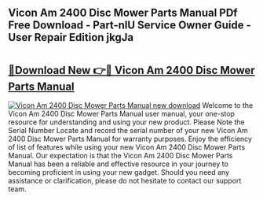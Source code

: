 ## Vicon Am 2400 Disc Mower Parts Manual PDf Free Download - Part-nlU Service Owner Guide - User Repair Edition jkgJa

# <h2><a href="http://bc75645.oget.top/?id=Vicon+Am+2400+Disc+Mower+Parts+Manual">🔗Download New 👉🔴 Vicon Am 2400 Disc Mower Parts Manual</a></h2>

[![Vicon Am 2400 Disc Mower Parts Manual new download](https://i.imgur.com/5g1atiW.png)](http://bc75645.oget.top/?id=Vicon+Am+2400+Disc+Mower+Parts+Manual)
Welcome to the Vicon Am 2400 Disc Mower Parts Manual user manual, your one-stop resource for understanding and using your new product. Please Note the Serial Number Locate and record the serial number of your new Vicon Am 2400 Disc Mower Parts Manual for warranty purposes. Enjoy the efficiency of list of features while using your new Vicon Am 2400 Disc Mower Parts Manual. Our expectation is that the Vicon Am 2400 Disc Mower Parts Manual has been a reliable and effective resource in your journey to becoming proficient in using your new gadget. Should you need any assistance or clarification, please do not hesitate to contact our support team.
